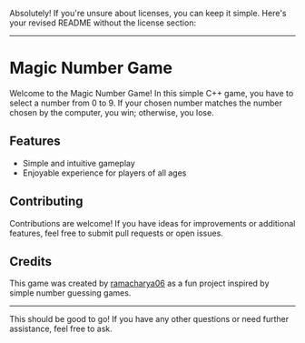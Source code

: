 Absolutely! If you're unsure about licenses, you can keep it simple. Here's your revised README without the license section:

---

# Magic Number Game

Welcome to the Magic Number Game! In this simple C++ game, you have to select a number from 0 to 9. If your chosen number matches the number chosen by the computer, you win; otherwise, you lose.

## Features

- Simple and intuitive gameplay
- Enjoyable experience for players of all ages

## Contributing

Contributions are welcome! If you have ideas for improvements or additional features, feel free to submit pull requests or open issues.

## Credits

This game was created by [ramacharya06](https://github.com/ramacharya06) as a fun project inspired by simple number guessing games.

---

This should be good to go! If you have any other questions or need further assistance, feel free to ask.
